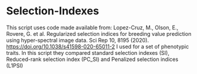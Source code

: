 # Selection-Indexes
This script uses code made available from:
Lopez-Cruz, M., Olson, E., Rovere, G. et al. Regularized selection indices for breeding value prediction using hyper-spectral image data. Sci Rep 10, 8195 (2020). https://doi.org/10.1038/s41598-020-65011-2
I used for a set of phenotypic traits. In this script they compared standard selection indexes (SI), Reduced-rank selection index (PC_SI) and Penalized selection indices (L1PSI)
